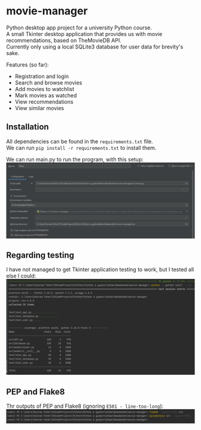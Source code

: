 # movie-manager

Python desktop app project for a university Python course.  
A small Tkinter desktop application that provides us with movie recommendations, based on TheMovieDB API.  
Currently only using a local SQLite3 database for user data for brevity's sake.  

Features (so far):  
- Registration and login 
- Search and browse movies
- Add movies to watchlist
- Mark movies as watched
- View recommendations
- View similar movies

## Installation

All dependencies can be found in the `requirements.txt` file.  
We can run `pip install -r requirements.txt` to install them.  

We can run main.py to run the program, with this setup:
![img.png](img.png)

## Regarding testing

I have not managed to get Tkinter application testing to work, but I tested all else I could:  
![image of tests](/tested_what_i_could.png)

## PEP and Flake8

Thr outputs of PEP and Flake8 (ignoring `E501 - line-too-long`):
![image of linters](/flake8_and_pep.png)
